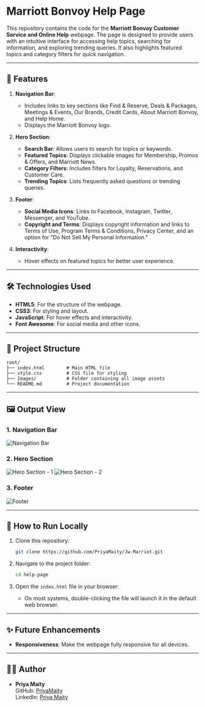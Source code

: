 # Marriott Bonvoy Help Page

This repository contains the code for the **Marriott Bonvoy Customer Service and Online Help** webpage. The page is designed to provide users with an intuitive interface for accessing help topics, searching for information, and exploring trending queries. It also highlights featured topics and category filters for quick navigation.

---

## 🌟 Features

1. **Navigation Bar**: 
   - Includes links to key sections like Find & Reserve, Deals & Packages, Meetings & Events, Our Brands, Credit Cards, About Marriott Bonvoy, and Help Home.
   - Displays the Marriott Bonvoy logo.

2. **Hero Section**:
   - **Search Bar**: Allows users to search for topics or keywords.
   - **Featured Topics**: Displays clickable images for Membership, Promos & Offers, and Marriott News.
   - **Category Filters**: Includes filters for Loyalty, Reservations, and Customer Care.
   - **Trending Topics**: Lists frequently asked questions or trending queries.

3. **Footer**:
   - **Social Media Icons**: Links to Facebook, Instagram, Twitter, Messenger, and YouTube.
   - **Copyright and Terms**: Displays copyright information and links to Terms of Use, Program Terms & Conditions, Privacy Center, and an option for "Do Not Sell My Personal Information."

4. **Interactivity**:
   - Hover effects on featured topics for better user experience.

---

## 🛠️ Technologies Used

- **HTML5**: For the structure of the webpage.
- **CSS3**: For styling and layout.
- **JavaScript**: For hover effects and interactivity.
- **Font Awesome**: For social media and other icons.

---

## 📂 Project Structure

```
root/
├── index.html        # Main HTML file
├── style.css         # CSS file for styling
├── Images/           # Folder containing all image assets
└── README.md         # Project documentation
```

---

## 🖼️ Output View

### 1. Navigation Bar  
![Navigation Bar]("Help/Images/redmeImage/navBar.png")

### 2. Hero Section  
![Hero Section - 1]("Help/Images/redmeImage/heroSection-1.png")
![Hero Section - 2]("Help/Images/redmeImage/heroSection-2.png")

### 3. Footer  
![Footer]("Help/Images/redmeImage/footer.png")

---

## 🚀 How to Run Locally

1. Clone this repository:
   ```bash
   git clone https://github.com/PriyaMaity/Jw-Marriot.git
   ```

2. Navigate to the project folder:
   ```bash
   cd help-page
   ```

3. Open the `index.html` file in your browser:
   - On most systems, double-clicking the file will launch it in the default web browser.

---

## ✨ Future Enhancements

- **Responsiveness**: Make the webpage fully responsive for all devices.

---

## 👩‍💻 Author

- **Priya Maity**  
  GitHub: [PriyaMaity](https://github.com/PriyaMaity)  
  LinkedIn: [Priya Maity](#)
